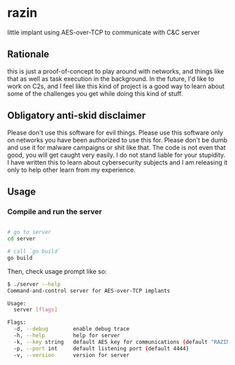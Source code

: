 # razin

little implant using AES-over-TCP to communicate with C&C server

## Rationale

this is just a proof-of-concept to play around with networks, and things like that
as well as task execution in the background. In the future, I'd like to work on C2s,
and I feel like this kind of project is a good way to learn about some of the challenges
you get while doing this kind of stuff.

## Obligatory anti-skid disclaimer

Please don't use this software for evil things. Please use this software only on networks
you have been authorized to use this for. Please don't be dumb and use it for malware
campaigns or shit like that. The code is not even that good, you will get caught very
easily. I do not stand liable for your stupidity. I have written this to learn about
cybersecurity subjects and I am releasing it only to help other learn from my experience.


## Usage

### Compile and run the server

```bash

# go to server
cd server

# call `go build`
go build
```

Then, check usage prompt like so:
```bash
$ ./server --help
Command-and-control server for AES-over-TCP implants

Usage:
  server [flags]

Flags:
  -d, --debug        enable debug trace
  -h, --help         help for server
  -k, --key string   default AES key for communications (default "RAZINrazinRAZINrazinRAZINrazinRAZINraz")
  -p, --port int     default listening port (default 4444)
  -v, --version      version for server
```

